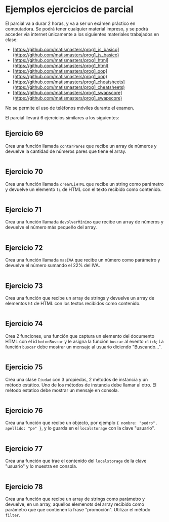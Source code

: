 # Ejemplos ejercicios de parcial

El parcial va a durar 2 horas, y va a ser un exámen práctico en computadora. Se podrá tener cualquier material impreso, y se podrá acceder via internet únicamente a los siguientes materiales trabajados en clase:

- [https://github.com/matismasters/prog1_js_basico](https://github.com/matismasters/prog1_js_basico)
- [https://github.com/matismasters/prog1_html](https://github.com/matismasters/prog1_html)
- [https://github.com/matismasters/prog1_oop](https://github.com/matismasters/prog1_oop)
- [https://github.com/matismasters/prog1_cheatsheets](https://github.com/matismasters/prog1_cheatsheets)
- [https://github.com/matismasters/prog1_swapscore](https://github.com/matismasters/prog1_swapscore)

No se permite el uso de teléfonos móviles durante el examen.

El parcial llevará 6 ejercicios similares a los siguientes:

## Ejercicio 69

Crea una función llamada `contarPares` que recibe un array de números y devuelve la cantidad de números pares que tiene el array.

```javascript

```

## Ejercicio 70

Crea una función llamada `crearLiHTML` que recibe un string como parámetro y devuelve un elemento `li` de HTML con el texto recibido como contenido.

```javascript

```

## Ejercicio 71

Crea una función llamada `devolverMínimo` que recibe un array de números y devuelve el número más pequeño del array.

```javascript

```

## Ejercicio 72

Crea una función llamada `masIVA` que recibe un número como parámetro y devuelve el número sumando el 22% del IVA.

```javascript

```

## Ejercicio 73

Crea una función que recibe un array de strings y devuelve un array de elementos `h1` de HTML con los textos recibidos como contenido.

```javascript

```

## Ejercicio 74

Crea 2 funciones, una función que captura un elemento del documento HTML con el id `botonBuscar` y le asigna la función `buscar` al evento `click`; La función `buscar` debe mostrar un mensaje al usuario diciendo "Buscando...".

```javascript

```

## Ejercicio 75

Crea una clase `Ciudad` con 3 propiedas, 2 métodos de instancia y un método estático. Uno de los métodos de instancia debe llamar al otro. El método estatico debe mostrar un mensaje en consola.

```javascript

```

## Ejercicio 76

Crea una función que recibe un objecto, por ejemplo `{ nombre: "pedro", apellido: "pe" }`, y lo guarda en el `localstorage` con la clave "usuario".

```javascript

```

## Ejercicio 77

Crea una función que trae el contenido del `localstorage` de la clave "usuario" y lo muestra en consola.

```javascript

```

## Ejercicio 78

Crea una función que recibe un array de strings como parámetro y devuelve, en un array, aquellos elemenots del array recibido como parámetro que que contienen la frase "promoción". Utilizar el método `filter`.

```javascript

```
